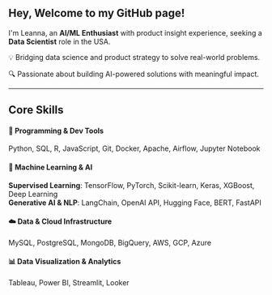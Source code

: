 ## Hey, Welcome to my GitHub page!

I'm Leanna, an **AI/ML Enthusiast** with product insight experience, seeking a **Data Scientist** role in the USA.

💡 Bridging data science and product strategy to solve real-world problems.

🔍 Passionate about building AI-powered solutions with meaningful impact.

---

## Core Skills

#### 🚀 Programming & Dev Tools  
Python, SQL, R, JavaScript, Git, Docker, Apache, Airflow, Jupyter Notebook  

#### 🤖 Machine Learning & AI  
**Supervised Learning**: TensorFlow, PyTorch, Scikit-learn, Keras, XGBoost, Deep Learning  
**Generative AI & NLP**: LangChain, OpenAI API, Hugging Face, BERT, FastAPI  

#### ☁️ Data & Cloud Infrastructure  
MySQL, PostgreSQL, MongoDB, BigQuery, AWS, GCP, Azure  

#### 📊 Data Visualization & Analytics  
Tableau, Power BI, Streamlit, Looker  
